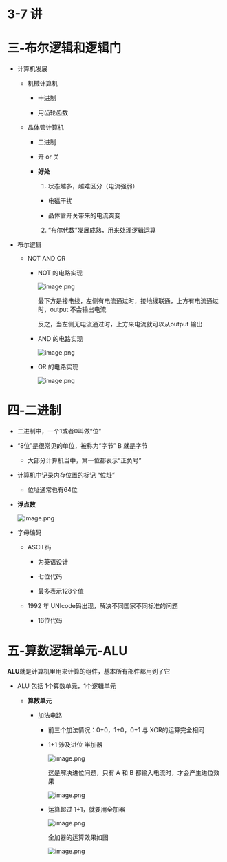 # 3-7 讲

# 三-布尔逻辑和逻辑门

- 计算机发展

   - 机械计算机

      - 十进制

      - 用齿轮齿数

   - 晶体管计算机

      - 二进制

      - 开 or 关

      + **好处**

         1. 状态越多，越难区分（电流强弱）

         - 电磁干扰

         - 晶体管开关带来的电流突变

         2. “布尔代数”发展成熟，用来处理逻辑运算

- 布尔逻辑

   - NOT  AND  OR

      - NOT 的电路实现

         ![image.png](./image.png)

         最下方是接电线，左侧有电流通过时，接地线联通，上方有电流通过时，output 不会输出电流

         反之，当左侧无电流通过时，上方来电流就可以从output 输出

      - AND 的电路实现

         ![image.png](./image.png)

      - OR 的电路实现

         ![image.png](./image.png)

# 四-二进制

- 二进制中，一个1或者0叫做“位”

- “8位”是很常见的单位，被称为“字节”   B  就是字节

   - 大部分计算机当中，第一位都表示“正负号”

- 计算机中记录内存位置的标记   “位址”

   - 位址通常也有64位

- **浮点数**

   ![image.png](./image.png)

- 字母编码

   - ASCII 码

      - 为英语设计

      - 七位代码

      - 最多表示128个值

   - 1992 年  UNIcode码出现，解决不同国家不同标准的问题

      - 16位代码

# 五-算数逻辑单元-ALU

**ALU**就是计算机里用来计算的组件，基本所有部件都用到了它

- ALU 包括 1个算数单元，1个逻辑单元

   + **算数单元**

      - 加法电路

         - 前三个加法情况：0+0，1+0，0+1 与 XOR的运算完全相同

         - 1+1 涉及进位   半加器

            ![image.png](./image.png)

            这是解决进位问题，只有 A 和 B 都输入电流时，才会产生进位效果

            ![image.png](./image.png)

         - 运算超过 1+1，就要用全加器

            ![image.png](./image.png)

            全加器的运算效果如图

            ![image.png](./image.png)